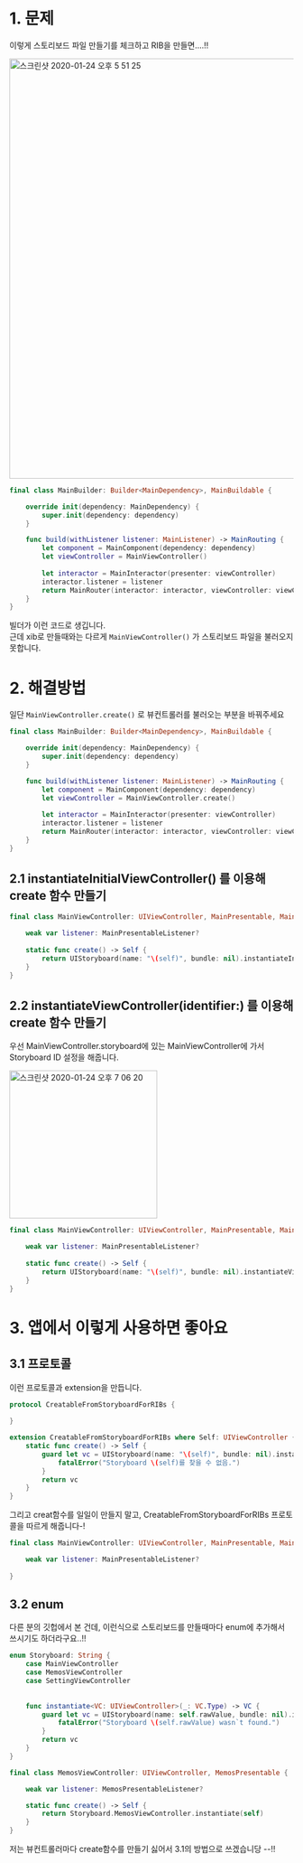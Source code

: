 # 1. 문제

이렇게 스토리보드 파일 만들기를 체크하고 RIB을 만들면....!! 

<img width="744" alt="스크린샷 2020-01-24 오후 5 51 25" src="https://user-images.githubusercontent.com/9502063/73056340-2602e680-3ed2-11ea-9b95-4ced60ccad50.png">

```swift
final class MainBuilder: Builder<MainDependency>, MainBuildable {

    override init(dependency: MainDependency) {
        super.init(dependency: dependency)
    }

    func build(withListener listener: MainListener) -> MainRouting {
        let component = MainComponent(dependency: dependency)
        let viewController = MainViewController()
        
        let interactor = MainInteractor(presenter: viewController)
        interactor.listener = listener
        return MainRouter(interactor: interactor, viewController: viewController)
    }
}
```

빌더가 이런 코드로 생깁니다.  
근데 xib로 만들때와는 다르게 `MainViewController()` 가 스토리보드 파일을 불러오지 못합니다.


# 2. 해결방법

일단 `MainViewController.create()` 로 뷰컨트롤러를 불러오는 부분을 바꿔주세요 

```swift
final class MainBuilder: Builder<MainDependency>, MainBuildable {

    override init(dependency: MainDependency) {
        super.init(dependency: dependency)
    }

    func build(withListener listener: MainListener) -> MainRouting {
        let component = MainComponent(dependency: dependency)
        let viewController = MainViewController.create()
        
        let interactor = MainInteractor(presenter: viewController)
        interactor.listener = listener
        return MainRouter(interactor: interactor, viewController: viewController)
    }
}
```


## 2.1 instantiateInitialViewController() 를 이용해 create 함수 만들기 

```swift
final class MainViewController: UIViewController, MainPresentable, MainViewControllable {

    weak var listener: MainPresentableListener?
    
    static func create() -> Self {
        return UIStoryboard(name: "\(self)", bundle: nil).instantiateInitialViewController() as! Self
    }
}
```

## 2.2 instantiateViewController(identifier:) 를 이용해 create 함수 만들기 

우선 MainViewController.storyboard에 있는 MainViewController에 가서 Storyboard ID 설정을 해줍니다. 

<img width="262" alt="스크린샷 2020-01-24 오후 7 06 20" src="https://user-images.githubusercontent.com/9502063/73061055-9d3d7800-3edc-11ea-8b5f-d9d270e619d0.png">


```swift
final class MainViewController: UIViewController, MainPresentable, MainViewControllable {

    weak var listener: MainPresentableListener?
    
    static func create() -> Self {
        return UIStoryboard(name: "\(self)", bundle: nil).instantiateViewController(identifier: "\(self)")
    }
}
```



# 3. 앱에서 이렇게 사용하면 좋아요 
## 3.1 프로토콜

이런 프로토콜과 extension을 만듭니다. 

```swift
protocol CreatableFromStoryboardForRIBs {
    
}

extension CreatableFromStoryboardForRIBs where Self: UIViewController {
    static func create() -> Self {
        guard let vc = UIStoryboard(name: "\(self)", bundle: nil).instantiateInitialViewController() as? Self else {
            fatalError("Storyboard \(self)를 찾을 수 없음.")
        }
        return vc
    }
}

```

그리고 creat함수를 일일이 만들지 말고, CreatableFromStoryboardForRIBs 프로토콜을 따르게 해줍니다-! 

```swift
final class MainViewController: UIViewController, MainPresentable, MainViewControllable, CreatableFromStoryboardForRIBs {

    weak var listener: MainPresentableListener?
    
}
```

## 3.2 enum

다른 분의 깃헙에서 본 건데, 이런식으로 스토리보드를 만들때마다 enum에 추가해서 쓰시기도 하더라구요..!! 

```swift
enum Storyboard: String {
    case MainViewController 
    case MemosViewController
    case SettingViewController
    
    
    func instantiate<VC: UIViewController>(_: VC.Type) -> VC {
        guard let vc = UIStoryboard(name: self.rawValue, bundle: nil).instantiateInitialViewController() as? VC else {
            fatalError("Storyboard \(self.rawValue) wasn`t found.")
        }
        return vc
    }
}
```


```swift
final class MemosViewController: UIViewController, MemosPresentable {

    weak var listener: MemosPresentableListener?

    static func create() -> Self {
        return Storyboard.MemosViewController.instantiate(self)
    }
}
```

저는 뷰컨트롤러마다 create함수를 만들기 싫어서 3.1의 방법으로 쓰겠습니당 --!! 
